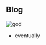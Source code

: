 ## Blog

<img src="https://user-images.githubusercontent.com/6799467/89708346-05d2da80-d97f-11ea-936f-bc24e84ffd2e.png" alt=god loading=lazy>


- eventually
